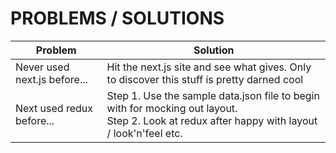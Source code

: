 # PROBLEMS / SOLUTIONS

|  Problem | Solution|
|----------| ----------|
| Never used next.js before... | Hit the next.js site and see what gives. Only to discover this stuff is pretty darned cool |
| Next used redux before...| Step 1.  Use the sample data.json file to begin with for mocking out layout. <br /> Step 2. Look at redux after happy with layout / look'n'feel etc. |

